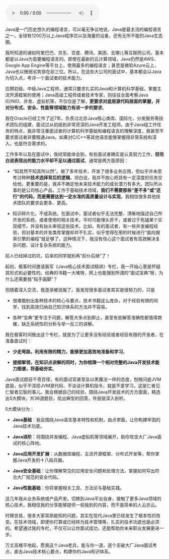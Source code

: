 <audio title="开篇词 _ 以面试题为切入点，有效提升你的Java内功" src="https://static001.geekbang.org/resource/audio/c3/b2/c3cdb7435e2e451bce01ccb96822b1b2.mp3" controls="controls"></audio> 
<p>Java是一门历史悠久的编程语言，可以毫无争议地说，Java是最主流的编程语言之一。全球有1200万以上Java程序员以及海量的设备，还有无所不能的Java生态圈。</p><p>我所知道的诸如阿里巴巴、京东、百度、腾讯、美团、去哪儿等互联网公司，基本都是以Java为首要编程语言的。即使在最新的云计算领域，Java仍然是AWS、Google App Engine等平台上，使用最多的编程语言；甚至是微软Azure云上，Java也以微弱劣势排在前三位。所以，在这些大公司的面试中，基本都会以Java为切入点，考评一个面试者的技术能力。</p><p>应聘初级、中级Java工程师，通常只要求扎实的Java和计算机科学基础，掌握主流开源框架的使用；Java高级工程师或者技术专家，则往往全面考察Java IO/NIO、并发、虚拟机等，不仅仅是了解，<strong>更要求对底层源代码层面的掌握，并对分布式、安全、性能等领域能力有进一步的要求</strong>。</p><p>我在Oracle已经工作了近7年，负责过北京Java核心类库、国际化、分发服务等技术团队的组建，面试过从初级到非常资深的Java开发工程师。由于Java组工作任务的特点，我非常注重面试者的计算机科学基础和编程语言的理解深度，我甚至不要求面试者非要精通Java，如果对C/C++等其他语言能够掌握得非常系统和深入，也是符合需求的。</p><!-- [[[read_end]]] --><p>工作多年以及在面试中，我经常能体会到，有些面试者确实是认真努力工作，<strong>但坦白说表现出的能力水平却不足以通过面试</strong>，通常是两方面原因：</p><ul>
<li>
<p>“知其然不知其所以然”。做了多年技术，开发了很多业务应用，但似乎并未思考过种种<strong>技术选择背后的逻辑</strong>。坦白说，我并不放心把具有一定深度的任务交给他。更重要的是，我并不确定他未来技术能力的成长潜力有多大。团队所从事的是公司核心产品，工作于基础技术领域，<strong>我们不需要那些“差不多”或“还行”的代码，而是需要达到一定水准的高质量设计与实现</strong>。我相信很多其他技术团队的要求会更多、更高。</p>
</li>
<li>
<p>知识碎片化，不成系统。在面试中，面试者似乎无法完整、清晰地描述自己所开发的系统，或者使用的相关技术。平时可能埋头苦干，或者过于死磕某个实现细节，并没有抬头审视这些技术。比如，有的面试者，有一些并发编程经验，但对基本的并发类库掌握却并不扎实，似乎觉得在用的时候进行“面向搜索引擎的编程”就足够了。这种情况下，我没有信心这个面试者有高效解决复杂问题、设计复杂系统的能力。</p>
</li>
</ul><p>前人已经掉过的坑，后来的同学就别再“前仆后继”了！</p><p>起初，极客时间邀请我写《Java核心技术面试精讲》专栏，我一开始心里是怀疑其形式和必要性的。经典的书籍一大堆呀，网上也能搜到所谓的“面试宝典”呀，为什么还需要我“指手画脚”？</p><p>但随着深入交流，我逐渐被说服了。我发现很多面试者其实是很努力的，只是</p><ul>
<li>
<p>很难甑别出各种技术的核心与要点，技术书籍这么庞杂，对于经验有限的同学，找到高效归纳自己知识体系的方法并不容易。</p>
</li>
<li>
<p>各种“宝典”更专注于问题，解答大多点到即止，甚至有些解答准确性都值得商榷，缺乏系统性的分析与举一反三的讲解。</p>
</li>
</ul><p>我在极客时间推出这个专栏，就是为了让更多没有经验或者经验有限的开发者，在准备面试时：</p><ul>
<li>
<p><strong>少走弯路，利用有限的精力，能够更加高效地准备和学习</strong>。</p>
</li>
<li>
<p><strong>提纲挈领，在知识点讲解的同时，为你梳理一个相对完整的Java开发技术能力图谱，将基础夯实</strong>。</p>
</li>
</ul><p>Java面试题目千奇百怪，有的面试官甚至会以黑魔法一样的态度，刨根问底JVM底层，似乎不深挖JVM源代码、不谈谈计算机指令，就是不爱学习，这是仁者见仁智者见智的事儿。我会根据自己的经验，围绕Java开发技术的方方面面，精选出5大模块，共36道题目，给出典型的回答，并层层深入剖析。</p><p>5大模块分为：</p><ul>
<li>
<p><strong> Java基础</strong>：我会围绕Java语言基本特性和机制，由点带面，让你构建牢固的Java技术功底。</p>
</li>
<li>
<p><strong>Java进阶</strong>：将围绕并发编程、Java虚拟机等领域展开，助你攻坚大厂Java面试的核心阵地。</p>
</li>
<li>
<p><strong>Java应用开发扩展</strong>：从数据库编程、主流开源框架、分布式开发等，帮你掌握Java开发的十八般兵器。</p>
</li>
<li>
<p><strong> Java安全基础</strong>：让你理解常见的应用安全问题和处理方法，掌握如何写出符合大厂规范的安全代码。</p>
</li>
<li>
<p><strong>Java性能基础</strong>：你将掌握相关工具、方法论与基础实践。</p>
</li>
</ul><p>这几年我从业务系统或产品开发，切换到Java平台自身，接触了更多Java领域的核心技术，我相信我的分享能够提供一些独到的内容，而不是简单的人云亦云。</p><p>时移世易，很多大家耳熟能知的问题，其实在现代Java里已经发生了根本性的改变。在技术领域，即使你打算或已经转为技术管理等，扎实的技术功底也是必须的。希望通过我的专栏，不仅可以让你面试成功，还能帮助你未来职业发展更进一步。</p><p><span class="orange">万丈高楼平地起，愿我这个Java老兵，能与你一道，逐个击破大厂Java面试考点，直击Java技术核心要点，构建你的Java知识体系。</span></p>